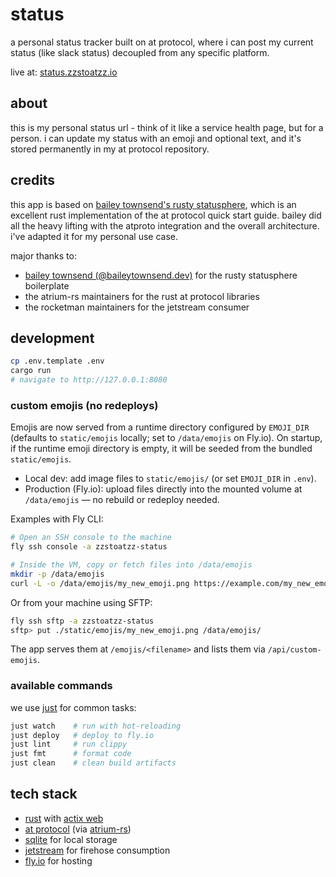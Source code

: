 # status

a personal status tracker built on at protocol, where i can post my current status (like slack status) decoupled from any specific platform.

live at: [status.zzstoatzz.io](https://status.zzstoatzz.io)

## about

this is my personal status url - think of it like a service health page, but for a person. i can update my status with an emoji and optional text, and it's stored permanently in my at protocol repository.

## credits

this app is based on [bailey townsend's rusty statusphere](https://github.com/fatfingers23/rusty_statusphere_example_app), which is an excellent rust implementation of the at protocol quick start guide. bailey did all the heavy lifting with the atproto integration and the overall architecture. i've adapted it for my personal use case.

major thanks to:
- [bailey townsend (@baileytownsend.dev)](https://bsky.app/profile/baileytownsend.dev) for the rusty statusphere boilerplate
- the atrium-rs maintainers for the rust at protocol libraries
- the rocketman maintainers for the jetstream consumer

## development

```bash
cp .env.template .env
cargo run
# navigate to http://127.0.0.1:8080
```

### custom emojis (no redeploys)

Emojis are now served from a runtime directory configured by `EMOJI_DIR` (defaults to `static/emojis` locally; set to `/data/emojis` on Fly.io). On startup, if the runtime emoji directory is empty, it will be seeded from the bundled `static/emojis`.

- Local dev: add image files to `static/emojis/` (or set `EMOJI_DIR` in `.env`).
- Production (Fly.io): upload files directly into the mounted volume at `/data/emojis` — no rebuild or redeploy needed.

Examples with Fly CLI:

```bash
# Open an SSH console to the machine
fly ssh console -a zzstoatzz-status

# Inside the VM, copy or fetch files into /data/emojis
mkdir -p /data/emojis
curl -L -o /data/emojis/my_new_emoji.png https://example.com/my_new_emoji.png
```

Or from your machine using SFTP:

```bash
fly ssh sftp -a zzstoatzz-status
sftp> put ./static/emojis/my_new_emoji.png /data/emojis/
```

The app serves them at `/emojis/<filename>` and lists them via `/api/custom-emojis`.

### available commands

we use [just](https://github.com/casey/just) for common tasks:

```bash
just watch    # run with hot-reloading
just deploy   # deploy to fly.io
just lint     # run clippy
just fmt      # format code
just clean    # clean build artifacts
```

## tech stack

- [rust](https://www.rust-lang.org/) with [actix web](https://actix.rs/)
- [at protocol](https://atproto.com/) (via [atrium-rs](https://github.com/sugyan/atrium))
- [sqlite](https://www.sqlite.org/) for local storage
- [jetstream](https://github.com/bluesky-social/jetstream) for firehose consumption
- [fly.io](https://fly.io/) for hosting
